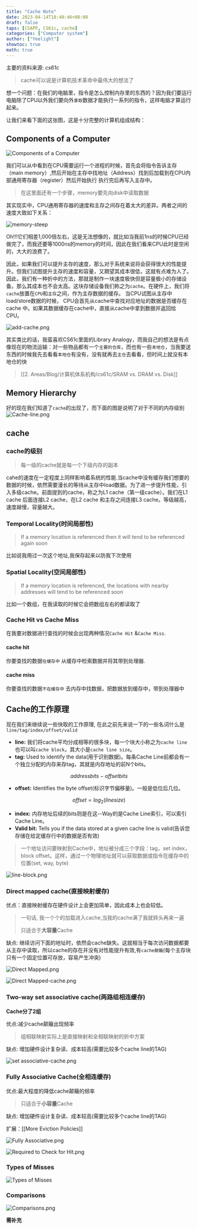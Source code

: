 ```yaml
---
title: "Cache Note"
date: 2023-04-14T18:40:46+08:00
draft: false
taps: [CSAPP, CS61c, cache]
categories: ["Computer system"]
author: ["Yeelight"]
showtoc: true
math: true
---
```



主要的资料来源: *cs61c*

> cache可以说是计算机技术革命中最伟大的想法了

想一个问题：在我们的电脑里，指令是怎么控制内存里的东西的？因为我们要运行电脑除了CPU以外我们要向外`拿取`数据才能执行一系列的指令，这样电脑才算运行起来。

让我们来看下面的这张图，这是十分完整的计算机组成结构：

##  Components of a Computer

![Components of a Computer](https://s2.loli.net/2023/04/24/Fzb3uHQBLTlqOgD.png)

我们可以从中看到在CPU需要运行一个进程的时候，首先会将指令告诉主存（main memory）,然后开始在主存中找地址（Address）找到后加载到在CPU内部通用寄存器（register）然后开始执行
执行完后再写入主存中。
> 在这里面还有一个步骤，memory要先向disk中读取数据

其实现实中，CPU通用寄存器的速度和主存之间存在着太大的差异。两者之间的速度大致如下关系：

![memory-steep](https://s2.loli.net/2023/04/24/KtvMSR7QmrXpjbl.png)

Oh!!!它们相差1,000倍左右，这是无法想像的，就比如当我前1ns的时候CPU已经做完了，而我还要等1000ns的memory的时间，因此在我们看来CPU此时是空闲的，大大的浪费了。

因此，如果我们可以提升主存的速度，那么对于系统来说将会获得很大的性能提升。但我们试图提升主存的速度和容量，又期望其成本很低，这就有点难为人了。因此，我们有一种折中的方法，那就是制作一块速度极快但是容量极小的存储设备。那么其成本也不会太高。这块存储设备我们称之为`cache`。在硬件上，我们将`cache`放置在`CPU`和`主存`之间，作为主存数据的缓存。 当CPU试图从主存中load/store数据的时候， CPU会首先从cache中查找对应地址的数据是否缓存在cache 中。如果其数据缓存在cache中，直接从cache中拿到数据并返回给CPU。

![add-cache.png](https://s2.loli.net/2023/04/24/qLhOmsTV2IE9S8p.png)


其实类比的话，我蛮喜欢CS61c里面的Library Analogy，而我自己的想法是有点像现在的物流运输：对一些物品都有一个`主要的仓库`，而也有一些`本地仓`，当我要送东西的时候我先去看看`本地仓`有没有，没有就再去`主仓`去看看，但时间上就没有本地仓的快

> [[2. Areas/Blog/计算机体系机构/cs61c/SRAM vs. DRAM vs. Disk]]

## Memory Hierarchy

好的现在我们知道了`cache`的出现了，而下面的图是说明了对于不同的内存级别
![Cache-line.png](https://s2.loli.net/2023/04/24/3anw1UgNoWDZBsq.png)

## cache

### cache的级别
> 每一级的cache就是每一个下级内存的副本

cahe的速度在一定程度上同样影响着系统的性能.当cache中没有缓存我们想要的数据的时候，依然需要漫长的等待从主存中load数据。为了进一步提升性能，引入多级cache。前面提到的cache，称之为L1 cache（第一级cache）。我们在L1 cache 后面连接L2 cache，在L2 cache 和主存之间连接L3 cache。等级越高，速度越慢，容量越大。

### Temporal Locality(时间局部性)

> If a memory location is referenced then it will tend to be referenced again soon

比如说我用过一次这个地址,我保存起来以防我下次使用

### Spatial Locality(空间局部性)

> If a memory location is referenced, the locations with nearby addresses will
   tend to be referenced soon

比如一个数组，在我读取的时候它会把数组左右的都读取了

### Cache Hit vs Cache Miss

在我要对数据进行查找的时候会出现两种情况`Cache Hit` &`Cache Miss`.

#### cache hit

你要查找的数据`在缓存中` 从缓存中检索数据并将其带到处理器.

#### cache miss

你要查找的数据`不在缓存中` 去内存中找数据，把数据放到缓存中，带到处理器中

## Cache的工作原理

现在我们来继续说一些快取的工作原理, 在此之前先来说一下的一些名词什么是 `line/tag/index/offset/valid`

- **line:** 我们将cache平均分成相等的很多块，每一个块大小称之为`cache line`也可以叫`cache block`，其大小是`cache line size`。
- **tag:** Used to identify the data(用于识别数据)。每条Cache Line前都会有一个独立分配的内存来存tag，其就是内存地址的前N个bits。

$$ addressbits -  offsetbits $$

- **offset:** Identifies the byte offset(标识字节偏移量)。一般是低位后几位。

$$ offset = log_2(line size) $$

- **index:** 内存地址后续的bits则是在这--Way的是Cache Line索引，可以索引Cache Line。
- **Valid bit:** Tells you if the data stored at a given cache line is valid(告诉您存储在给定缓存行中的数据是否有效)

> 一个地址访问要映射到Cache中，地址被分成三个字段：tag，set index，block offset。这样，通过一个物理地址就可以获取数据或指令在缓存中的位置(set, way, byte)
>
![line-block.png](https://s2.loli.net/2023/04/24/mHdMoveGWXkiNL4.png)

### Direct mapped cache(直接映射缓存)

优点：直接映射缓存在硬件设计上会更加简单，因此成本上也会较低。
> 一句话, 我一个个的加载进入cache,当我的cache满了我就转头再来一遍
>
>只适合于**大容量**Cache

缺点: 继续访问下面的地址时，依然会cache缺失。这就相当于每次访问数据都要从主存中读取，所以cache的存在并没有对性能提升有效,有`cache颠簸`(每个主存块只有一个固定位置可存放，容易产生冲突)

![Direct Mapped.png](https://s2.loli.net/2023/04/24/xeav7mlIDAyOwqK.png)

![Direct Mapped-cache.png](https://s2.loli.net/2023/04/24/4EYI7Va1S5lKgow.png)

### Two-way set associative cache(两路组相连缓存)
**Cache分了2组**

优点:减少cache颠簸出现频率
> 组相联映射实际上是直接映射和全相联映射的折中方案

缺点: 增加硬件设计复杂读、成本较高(需要比较多个cache line的TAG)

![set associative-cache.png](https://s2.loli.net/2023/04/24/yXE8J6RMo9F3Vxq.png)


### Fully Associative Cache(全相连缓存)

优点:最大程度的降低cache颠簸的频率
>只适合于**小容量**Cache

缺点: 增加硬件设计复杂读、成本较高(需要比较多个cache line的TAG)

扩展：[[More Eviction Policies]]

![Fully Associative.png](https://s2.loli.net/2023/04/24/76uSATyrPno1eYf.png)

![Required to Check for Hit.png](https://s2.loli.net/2023/04/24/3VYzGo9dkgHwcrS.png)

### Types of Misses

![Types of Misses](https://s2.loli.net/2023/04/24/M4Fc1g6k5OrfBpj.png)

### Comparisons

![Comparisons.png](https://s2.loli.net/2023/04/24/iICnWkpOMcFtKZH.png)

**需补充**
